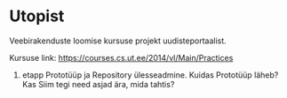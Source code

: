 Utopist
=======

Veebirakenduste loomise kursuse projekt uudisteportaalist.

Kursuse link: https://courses.cs.ut.ee/2014/vl/Main/Practices

1. etapp Prototüüp ja Repository ülesseadmine. Kuidas Prototüüp läheb? Kas Siim tegi need asjad ära, mida tahtis?
